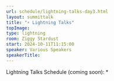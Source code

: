 ```yaml
---
url: schedule/lightning-talks-day3.html
layout: summittalk
title: "⚡ Lightning Talks"
topImage:
type: lightning
room: Ziggy Stardust
start: 2024-10-11T11:15:00
speaker: Various Speakers
speakerTitle: 
---
```


<div class="font-google font-medium">

Lightning Talks Schedule (coming soon):
   *  

</div>